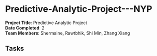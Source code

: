 # Predictive-Analytic-Project---NYP

**Project Title**: Predictive Analytic Project<br/>
**Date Completed**: 2<br/>
**Team Members**: Shermaine, Rawtbhik, Shi Min, Zhang Xiang<br/>

## Tasks

